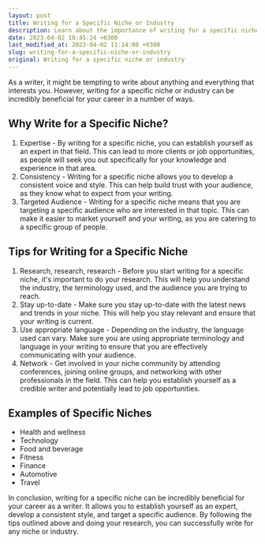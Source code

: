 ```yaml
---
layout: post
title: Writing for a Specific Niche or Industry
description: Learn about the importance of writing for a specific niche or industry and how it can benefit your career as a writer.
date: 2023-04-02 10:45:24 +0300
last_modified_at: 2023-04-02 11:14:08 +0300
slug: writing-for-a-specific-niche-or-industry
original: Writing for a specific niche or industry
---
```

As a writer, it might be tempting to write about anything and everything that interests you. However, writing for a specific niche or industry can be incredibly beneficial for your career in a number of ways.

## Why Write for a Specific Niche?

1. Expertise - By writing for a specific niche, you can establish yourself as an expert in that field. This can lead to more clients or job opportunities, as people will seek you out specifically for your knowledge and experience in that area.
2. Consistency - Writing for a specific niche allows you to develop a consistent voice and style. This can help build trust with your audience, as they know what to expect from your writing.
3. Targeted Audience - Writing for a specific niche means that you are targeting a specific audience who are interested in that topic. This can make it easier to market yourself and your writing, as you are catering to a specific group of people.

## Tips for Writing for a Specific Niche

1. Research, research, research - Before you start writing for a specific niche, it's important to do your research. This will help you understand the industry, the terminology used, and the audience you are trying to reach.
2. Stay up-to-date - Make sure you stay up-to-date with the latest news and trends in your niche. This will help you stay relevant and ensure that your writing is current.
3. Use appropriate language - Depending on the industry, the language used can vary. Make sure you are using appropriate terminology and language in your writing to ensure that you are effectively communicating with your audience.
4. Network - Get involved in your niche community by attending conferences, joining online groups, and networking with other professionals in the field. This can help you establish yourself as a credible writer and potentially lead to job opportunities.

## Examples of Specific Niches

* Health and wellness
* Technology
* Food and beverage
* Fitness
* Finance
* Automotive
* Travel

In conclusion, writing for a specific niche can be incredibly beneficial for your career as a writer. It allows you to establish yourself as an expert, develop a consistent style, and target a specific audience. By following the tips outlined above and doing your research, you can successfully write for any niche or industry.